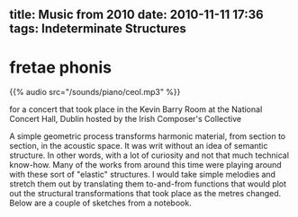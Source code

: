 title: Music from 2010
date: 2010-11-11 17:36
tags: Indeterminate Structures
---

# fretae phonis

{{% audio src="/sounds/piano/ceol.mp3" %}}

for a concert that took place in the Kevin Barry Room at the National Concert Hall, Dublin hosted by the Irish Composer's Collective<br>

A simple geometric process transforms harmonic material, from section to section, in the acoustic space. It was writ without an idea of semantic structure. In other words, with a lot of curiosity and not that much technical know-how. Many of the works from around this time were playing around with these sort of "elastic" structures. I would take simple melodies and stretch them out by translating them to-and-from functions that would plot out the structural transformations that took place as the metres changed. Below are a couple of sketches from a notebook.

</p>
